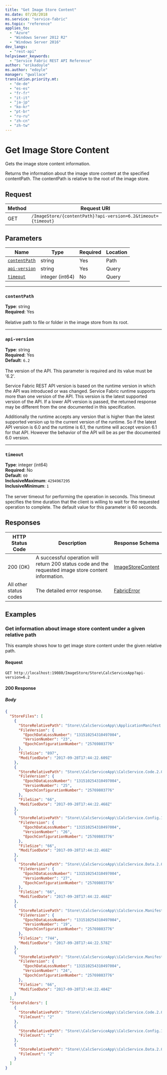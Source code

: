 ```yaml
---
title: "Get Image Store Content"
ms.date: 07/20/2018
ms.service: "service-fabric"
ms.topic: "reference"
applies_to: 
  - "Azure"
  - "Windows Server 2012 R2"
  - "Windows Server 2016"
dev_langs: 
  - "rest-api"
helpviewer_keywords: 
  - "Service Fabric REST API Reference"
author: "erikadoyle"
ms.author: "edoyle"
manager: "gwallace"
translation.priority.mt: 
  - "de-de"
  - "es-es"
  - "fr-fr"
  - "it-it"
  - "ja-jp"
  - "ko-kr"
  - "pt-br"
  - "ru-ru"
  - "zh-cn"
  - "zh-tw"
---
```

# Get Image Store Content
Gets the image store content information.

Returns the information about the image store content at the specified contentPath. The contentPath is relative to the root of the image store.

## Request
| Method | Request URI |
| ------ | ----------- |
| GET | `/ImageStore/{contentPath}?api-version=6.2&timeout={timeout}` |


## Parameters
| Name | Type | Required | Location |
| --- | --- | --- | --- |
| [`contentPath`](#contentpath) | string | Yes | Path |
| [`api-version`](#api-version) | string | Yes | Query |
| [`timeout`](#timeout) | integer (int64) | No | Query |

____
### `contentPath`
__Type__: string <br/>
__Required__: Yes<br/>
<br/>
Relative path to file or folder in the image store from its root.

____
### `api-version`
__Type__: string <br/>
__Required__: Yes<br/>
__Default__: `6.2` <br/>
<br/>
The version of the API. This parameter is required and its value must be '6.2'.

Service Fabric REST API version is based on the runtime version in which the API was introduced or was changed. Service Fabric runtime supports more than one version of the API. This version is the latest supported version of the API. If a lower API version is passed, the returned response may be different from the one documented in this specification.

Additionally the runtime accepts any version that is higher than the latest supported version up to the current version of the runtime. So if the latest API version is 6.0 and the runtime is 6.1, the runtime will accept version 6.1 for that API. However the behavior of the API will be as per the documented 6.0 version.


____
### `timeout`
__Type__: integer (int64) <br/>
__Required__: No<br/>
__Default__: `60` <br/>
__InclusiveMaximum__: `4294967295` <br/>
__InclusiveMinimum__: `1` <br/>
<br/>
The server timeout for performing the operation in seconds. This timeout specifies the time duration that the client is willing to wait for the requested operation to complete. The default value for this parameter is 60 seconds.

## Responses

| HTTP Status Code | Description | Response Schema |
| --- | --- | --- |
| 200 (OK) | A successful operation will return 200 status code and the requested image store content information.<br/> | [ImageStoreContent](sfclient-v63-model-imagestorecontent.md) |
| All other status codes | The detailed error response.<br/> | [FabricError](sfclient-v63-model-fabricerror.md) |

## Examples

### Get information about image store content under a given relative path

This example shows how to get image store content under the given relative path.

#### Request
```
GET http://localhost:19080/ImageStore/Store\CalcServiceApp?api-version=6.2
```

#### 200 Response
##### Body
```json
{
  "StoreFiles": [
    {
      "StoreRelativePath": "Store\\CalcServiceApp\\ApplicationManifest.2.0.xml",
      "FileVersion": {
        "EpochDataLossNumber": "131510254310497004",
        "VersionNumber": "23",
        "EpochConfigurationNumber": "25769803776"
      },
      "FileSize": "897",
      "ModifiedDate": "2017-09-28T17:44:22.609Z"
    },
    {
      "StoreRelativePath": "Store\\CalcServiceApp\\CalcService.Code.2.0.checksum",
      "FileVersion": {
        "EpochDataLossNumber": "131510254310497004",
        "VersionNumber": "25",
        "EpochConfigurationNumber": "25769803776"
      },
      "FileSize": "66",
      "ModifiedDate": "2017-09-28T17:44:22.468Z"
    },
    {
      "StoreRelativePath": "Store\\CalcServiceApp\\CalcService.Config.1.0.checksum",
      "FileVersion": {
        "EpochDataLossNumber": "131510254310497004",
        "VersionNumber": "26",
        "EpochConfigurationNumber": "25769803776"
      },
      "FileSize": "66",
      "ModifiedDate": "2017-09-28T17:44:22.468Z"
    },
    {
      "StoreRelativePath": "Store\\CalcServiceApp\\CalcService.Data.2.0.checksum",
      "FileVersion": {
        "EpochDataLossNumber": "131510254310497004",
        "VersionNumber": "27",
        "EpochConfigurationNumber": "25769803776"
      },
      "FileSize": "66",
      "ModifiedDate": "2017-09-28T17:44:22.468Z"
    },
    {
      "StoreRelativePath": "Store\\CalcServiceApp\\CalcService.Manifest.2.0.xml",
      "FileVersion": {
        "EpochDataLossNumber": "131510254310497004",
        "VersionNumber": "19",
        "EpochConfigurationNumber": "25769803776"
      },
      "FileSize": "744",
      "ModifiedDate": "2017-09-28T17:44:22.578Z"
    },
    {
      "StoreRelativePath": "Store\\CalcServiceApp\\CalcService.Manifest.2.0.xml.checksum",
      "FileVersion": {
        "EpochDataLossNumber": "131510254310497004",
        "VersionNumber": "24",
        "EpochConfigurationNumber": "25769803776"
      },
      "FileSize": "66",
      "ModifiedDate": "2017-09-28T17:44:22.484Z"
    }
  ],
  "StoreFolders": [
    {
      "StoreRelativePath": "Store\\CalcServiceApp\\CalcService.Code.2.0",
      "FileCount": "2"
    },
    {
      "StoreRelativePath": "Store\\CalcServiceApp\\CalcService.Config.1.0",
      "FileCount": "2"
    },
    {
      "StoreRelativePath": "Store\\CalcServiceApp\\CalcService.Data.2.0",
      "FileCount": "2"
    }
  ]
}
```

